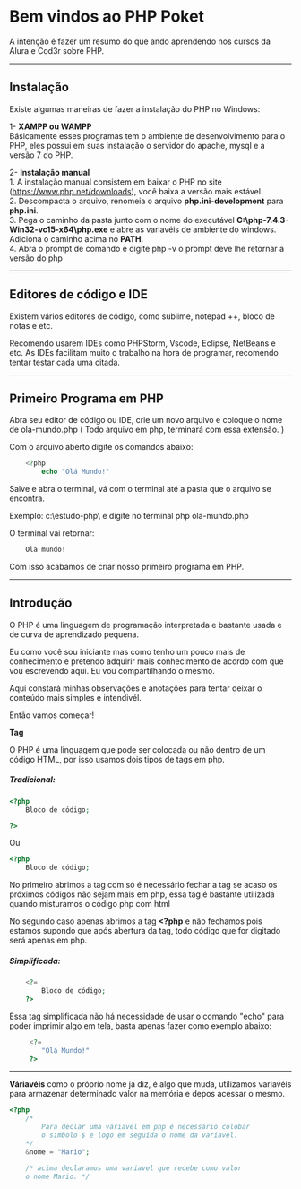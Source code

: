 # Bem vindos ao PHP Poket
A intenção é fazer um resumo do que ando aprendendo nos cursos da Alura e Cod3r sobre PHP.
___
## Instalação

Existe algumas maneiras de fazer a instalação do PHP no Windows:

1- **XAMPP ou WAMPP**  
    Básicamente esses programas tem o ambiente de desenvolvimento para o PHP, eles possui em suas instalação o servidor do apache, mysql e a versão 7 do PHP.

2- **Instalação manual**  
        1. A instalação manual consistem em baixar o PHP no site  (https://www.php.net/downloads), você baixa a versão mais estável.       
        2. Descompacta o arquivo, renomeia o arquivo **php.ini-development** para **php.ini**.  
        3. Pega o caminho da pasta junto com o nome do executável **C:\php-7.4.3-Win32-vc15-x64\php.exe** e abre as variavéis de ambiente do windows. Adiciona o caminho acima no **PATH**.  
        4. Abra o prompt de comando e digite php -v o prompt deve lhe retornar a versão do php
___

## Editores de código e IDE 

Existem vários editores de código, como sublime, notepad ++, bloco de notas e etc.

Recomendo usarem IDEs como PHPStorm, Vscode, Eclipse, NetBeans e etc. As IDEs facilitam muito o trabalho na hora de programar, recomendo tentar testar cada uma citada.

___

## Primeiro Programa em PHP

Abra seu editor de código ou IDE, crie um novo arquivo e coloque o nome de ola-mundo.php ( Todo arquivo em php, terminará com essa extensão. )

Com o arquivo aberto digite os comandos abaixo:

``` PHP
    <?php
        echo "Olá Mundo!"
```

Salve e abra o terminal, vá com o terminal até a pasta que o arquivo se encontra.

Exemplo: c:\estudo-php\ e digite no terminal php ola-mundo.php

O terminal vai retornar:

``` PHP
    Ola mundo!
``` 
Com isso acabamos de criar nosso primeiro programa em PHP.
___

## Introdução

O PHP é uma linguagem de programação interpretada e bastante usada e de curva de aprendizado pequena.

Eu como você sou iniciante mas como tenho um pouco mais de conhecimento e pretendo adquirir mais conhecimento de acordo com que vou escrevendo aqui. Eu vou compartilhando o mesmo. 

Aqui  constará minhas observações e anotações para tentar deixar o conteúdo mais simples e intendivél.

Então vamos começar!

**Tag** 

O PHP é uma linguagem que pode ser colocada ou não dentro de um código HTML, por isso usamos dois tipos de tags em php.

##### Tradicional:
```PHP
<?php
    Bloco de código;

?>
```
Ou
```PHP
<?php
    Bloco de código;
```

No primeiro abrimos a tag com **<?php** e fechamos com **?>** só é necessário fechar a tag se acaso os próximos códigos não sejam mais em php, essa tag é bastante utilizada quando misturamos o código php com html

No segundo caso apenas abrimos a tag **<?php** e não fechamos pois estamos supondo que após abertura da tag, todo código que for digitado será apenas em php.

##### Simplificada:

```PHP
    <?=
        Bloco de código;
    ?>
```

Essa tag simplificada não há necessidade de usar o comando "echo" para poder imprimir algo em tela, basta apenas fazer como exemplo abaixo:

```PHP
     <?=
        "Olá Mundo!"
     ?>
```
___
**Váriavéis** como o próprio nome já diz, é algo que muda, utilizamos variavéis para armazenar determinado valor na memória e depos acessar o mesmo.
```PHP
<?php
    /*
        Para declar uma váriavel em php é necessário colobar  
        o simbolo $ e logo em seguida o nome da variavel.
    */
    &nome = "Mario";

    /* acima declaramos uma variavel que recebe como valor   
    o nome Mario. */
```

